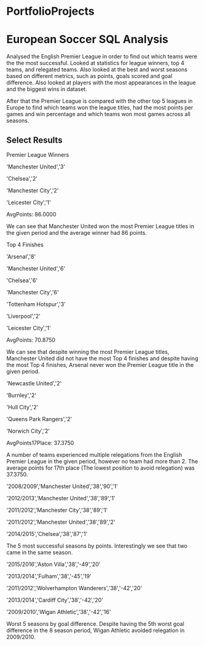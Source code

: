 # PortfolioProjects

# European Soccer SQL Analysis
Analysed the English Premier League in order to find out which teams were the the most successful. Looked at statistics for league winners, top 4 teams, and relegated teams. Also looked at the best and worst seasons based on different metrics, such as points, goals scored and goal difference. Also looked at players with the most appearances in the league and the biggest wins in dataset.

After that the Premier League is compared with the other top 5 leagues in Europe to find which teams won the league titles, had the most points per games and win percentage and which teams won most games across all seasons.

## Select Results

Premier League Winners

'Manchester United','3'

'Chelsea','2'

'Manchester City','2'

'Leicester City','1'

AvgPoints: 86.0000


We can see that Manchester United won the most Premier League titles in the given period and the average winner had 86 points.


Top 4 Finishes

'Arsenal','8'

'Manchester United','6'

'Chelsea','6'

'Manchester City','6'

'Tottenham Hotspur','3'

'Liverpool','2'

'Leicester City','1'

AvgPoints: 70.8750


We can see that despite winning the most Premier League titles, Manchester United did not have the most Top 4 finishes and despite having the most Top 4 finishes, Arsenal never won the Premier League title in the given period.



'Newcastle United','2'

'Burnley','2'

'Hull City','2'

'Queens Park Rangers','2'

'Norwich City','2'

AvgPoints17Place: 37.3750


A number of teams experienced multiple relegations from the English Premier League in the given period, however no team had more than 2. The average points for 17th place (The lowest position to avoid relegation) was 37.3750.


'2008/2009','Manchester United','38','90','1'

'2012/2013','Manchester United','38','89','1'

'2011/2012','Manchester City','38','89','1'

'2011/2012','Manchester United','38','89','2'

'2014/2015','Chelsea','38','87','1'

The 5 most successful seasons by points. Interestingly we see that two came in the same season.

'2015/2016','Aston Villa','38','-49','20'

'2013/2014','Fulham','38','-45','19'

'2011/2012','Wolverhampton Wanderers','38','-42','20'

'2013/2014','Cardiff City','38','-42','20'

'2009/2010','Wigan Athletic','38','-42','16'

Worst 5 seasons by goal difference. Despite having the 5th worst goal difference in the 8 season period, Wigan Athletic avoided relegation in 2009/2010.

